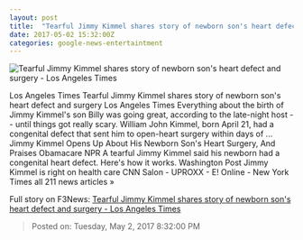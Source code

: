 ```yaml
---
layout: post
title:  "Tearful Jimmy Kimmel shares story of newborn son's heart defect and surgery - Los Angeles Times"
date: 2017-05-02 15:32:00Z
categories: google-news-entertaintment
---
```


![Tearful Jimmy Kimmel shares story of newborn son's heart defect and surgery - Los Angeles Times](http://www.trbimg.com/img-5908ac5d/turbine/la-et-entertainment-news-updates-may-jimmy-kimmel-emotionally-recounts-a-1493706999)

Los Angeles Times Tearful Jimmy Kimmel shares story of newborn son's heart defect and surgery Los Angeles Times Everything about the birth of Jimmy Kimmel's son Billy was going great, according to the late-night host -- until things got really scary. William John Kimmel, born April 21, had a congenital defect that sent him to open-heart surgery within days of ... Jimmy Kimmel Opens Up About His Newborn Son's Heart Surgery, And Praises Obamacare NPR A tearful Jimmy Kimmel said his newborn had a congenital heart defect. Here's how it works. Washington Post Jimmy Kimmel is right on health care CNN Salon - UPROXX - E! Online - New York Times all 211 news articles »


Full story on F3News: [Tearful Jimmy Kimmel shares story of newborn son's heart defect and surgery - Los Angeles Times](http://www.f3nws.com/n/yccRhB)

> Posted on: Tuesday, May 2, 2017 8:32:00 PM
